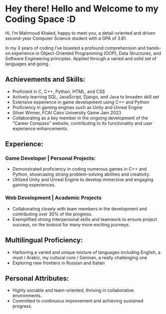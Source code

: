 # Hey there! Hello and Welcome to my Coding Space :D
Hi, I’m Mahmoud Khaled, happy to meet you, a detail-oriented and driven second-year Computer Science student with a GPA of 3.81.

In my 3 years of coding I’ve boasted a profound comprehension and hands-on experience in Object-Oriented Programming (OOP), Data Structures, and Software Engineering principles. Applied through a varied and solid set of languages and going.


## Achievements and Skills:		
- Proficient in C, C++, Python, HTML, and CSS
- Actively learning SQL, JavaScript, Django, and Java to broaden skill set
- Extensive experience in game development using C++ and Python
- Proficiency in gaming engines such as Unity and Unreal Engine
- Silver Winner, FCAI Cairo University Game Jam 2023
- Collaborating as a key member in the ongoing development of the "Career Compass" website, contributing to its functionality and user experience enhancements.

## Experience:			
### Game Developer | Personal Projects:	
- Demonstrated proficiency in coding numerous games in C++ and Python, showcasing strong problem-solving abilities and creativity.
- Utilized Unity and Unreal Engine to develop immersive and engaging gaming experiences.	

### Web Development | Academic Projects	
- Collaborating closely with team members in the development and contributing over 30% of the progress.
- Exemplified strong interpersonal skills and teamwork to ensure project success, on the lookout for many more exciting journeys.

## Multilingual Proficiency:			
- Harboring a varied and unique mixture of languages including English, a must / Arabic, my cultural core / German, a really challenging one
- Exploring new frontiers in Russian and Italian

	
## Personal Attributes:			
- Highly sociable and team-oriented, thriving in collaborative environments.
- Committed to continuous improvement and achieving sustained progress.	


